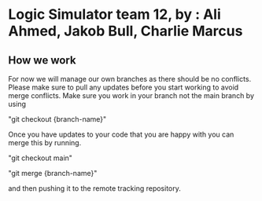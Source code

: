 # Logic Simulator team 12, by : Ali Ahmed, Jakob Bull, Charlie Marcus

## How we work

For now we will manage our own branches as there should be no conflicts. Please make sure to pull any updates before you start working to avoid merge conflicts. Make sure you work in your branch not the main branch by using 

"git checkout {branch-name}"

Once you have updates to your code that you are happy with you can merge this by running. 

"git checkout main"

"git merge {branch-name}"

and then pushing it to the remote tracking repository.

